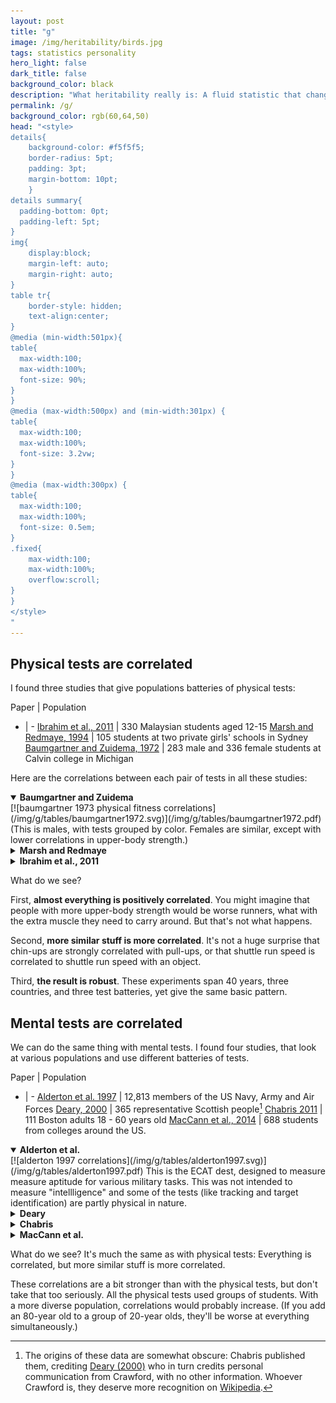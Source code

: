 ```yaml
---
layout: post
title: "g"
image: /img/heritability/birds.jpg
tags: statistics personality
hero_light: false
dark_title: false
background_color: black
description: "What heritability really is: A fluid statistic that changes whenever society changes."
permalink: /g/
background_color: rgb(60,64,50)
head: "<style>
details{
    background-color: #f5f5f5;
    border-radius: 5pt;
    padding: 3pt;
    margin-bottom: 10pt;
    }
details summary{
  padding-bottom: 0pt;
  padding-left: 5pt;
}
img{
    display:block;
    margin-left: auto;
    margin-right: auto;
}
table tr{
    border-style: hidden;
    text-align:center;
}
@media (min-width:501px){
table{
  max-width:100;
  max-width:100%;
  font-size: 90%;
}
}
@media (max-width:500px) and (min-width:301px) {
table{
  max-width:100;
  max-width:100%;
  font-size: 3.2vw;
}
}
@media (max-width:300px) {
table{
  max-width:100;
  max-width:100%;
  font-size: 0.5em;
}
.fixed{
    max-width:100;
    max-width:100%;
    overflow:scroll;
}
}
</style>
"
---
```


## Physical tests are correlated

I found three studies that give populations batteries of physical tests:

Paper | Population
- | - 
[Ibrahim et al., 2011]((https://doi.org/10.2466/03.06.19.25.pms.113.5.491-508)) | 330 Malaysian students aged 12-15
[Marsh and Redmaye, 1994](https://doi.org/10.1123/jsep.16.1.43) | 105 students at two private girls' schools in Sydney
[Baumgartner and Zuidema, 1972](https://doi.org/10.1080/10671188.1972.10615157) | 283 male and 336 female students at Calvin college in Michigan

Here are the correlations between each pair of tests in all these studies:

<details markdown="1"  open="true">
<summary><b>Baumgartner and Zuidema</b></summary>
[![baumgartner 1973 physical fitness correlations](/img/g/tables/baumgartner1972.svg)](/img/g/tables/baumgartner1972.pdf)
(This is males, with tests grouped by color. Females are similar, except with lower correlations in upper-body strength.)
</details>

<details markdown="1">
<summary><b>Marsh and Redmaye</b></summary>
[![marsh 1994 physical fitness correlations](/img/g/tables/marsh1994.svg)](/img/g/tables/marsh1994.pdf)
</details>

<details markdown="1">
<summary><b>Ibrahim et al., 2011</b></summary>
[![ibrahim 2011 physical fitness correlations](/img/g/tables/ibrahim2011.svg)](/img/g/tables/ibrahim2011.pdf)
</details>


What do we see?

First, **almost everything is positively correlated**. You might imagine that people with more upper-body strength would be worse runners, what with the extra muscle they need to carry around. But that's not what happens.

Second, **more similar stuff is more correlated**. It's not a huge surprise that chin-ups are strongly correlated with pull-ups, or that shuttle run speed is correlated to shuttle run speed with an object.

Third, **the result is robust**. These experiments span 40 years, three countries, and three test batteries, yet give the same basic pattern.

## Mental tests are correlated

We can do the same thing with mental tests. I found four studies, that look at various populations and use different batteries of tests.

Paper | Population
- | - 
[Alderton et al. 1997](https://doi.org/10.1207/s15327876mp0901_1) | 12,813 members of the US Navy, Army and Air Forces
[Deary, 2000](https://doi.org/10.1093/acprof:oso/9780198524175.001.0001) |  365 representative Scottish people[^1]
[Chabris 2011](http://www.chabris.com/Chabris2007a.pdf) | 111 Boston adults 18 - 60 years old
[MacCann et al., 2014](https://doi.org/10.1037/a0034755) | 688 students from colleges around the US.

[^1]: The origins of these data are somewhat obscure: Chabris published them, crediting [Deary (2000)](https://doi.org/10.1093/acprof:oso/9780198524175.001.0001) who in turn credits personal communication from Crawford, with no other information. Whoever Crawford is, they deserve more recognition on [Wikipedia](https://en.wikipedia.org/wiki/G_factor_(psychometrics)#Cognitive_ability_testing).

<details markdown="1"  open="true">
<summary><b>Alderton et al.</b></summary>
[![alderton 1997 correlations](/img/g/tables/alderton1997.svg)](/img/g/tables/alderton1997.pdf)
This is the ECAT dest, designed to measure measure aptitude for various military tasks. This was not intended to measure "intellligence" and some of the tests (like tracking and target identification) are partly physical in nature.
</details>

<details markdown="1">
<summary><b>Deary</b></summary>
[![chabris 2007 correlations](/img/g/tables/chabris2007a.svg)](/img/g/tables/chabris2007a.pdf)
These subjects were tested on the 11-component revised [Wechsler Adult Intelligence Scale](https://en.wikipedia.org/wiki/Wechsler_Adult_Intelligence_Scale#WAIS-R).
</details>

<details markdown="1">
<summary><b>Chabris</b></summary>
[![chabris 2007 correlations](/img/g/tables/chabris2007b.svg)](/img/g/tables/chabris2007b.pdf)
The data was gathered as part of a project to test decision-making. [Raven's matrices](https://en.wikipedia.org/wiki/Raven%27s_Progressive_Matrices) test shape pattern recognition, working memory is tested via [3-back](https://en.wikipedia.org/wiki/N-back), and the corrdinate encoding tests check if people can tell the distance or orientation of a dot relative to a line.
</details>

<details markdown="1">
<summary><b>MacCann et al.</b></summary>
[![maccann 2014 correlations](/img/g/tables/maccann2014.svg)](/img/g/tables/maccann2014.pdf)
These tests are grouped according to fluid reasoning, comprehension, quantitative knowledge, visual processing, and long-term storage/retrieval.
</details>

What do we see? It's much the same as with physical tests: Everything is correlated, but more similar stuff is more correlated.

These correlations are a bit stronger than with the physical tests, but don't take that too seriously.  All the physical tests used groups of students. With a more diverse population, correlations would probably increase. (If you add an 80-year old to a group of 20-year olds, they'll be worse at everything simultaneously.)

